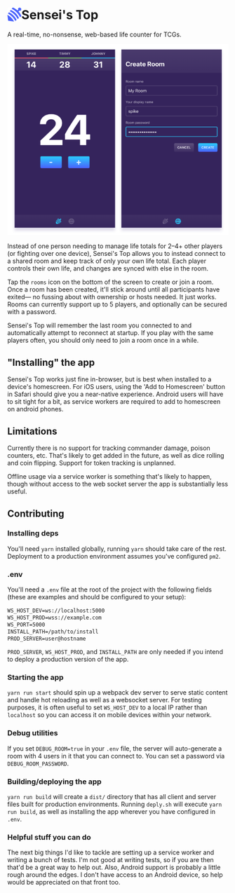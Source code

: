 # <img src="/readme-assets/logo.png" alt="logo" width="32" height="32" align="left"> Sensei's Top

A real-time, no-nonsense, web-based life counter for TCGs.

<img src="/readme-assets/screenshot.png" alt="app screenshot" width="640">

Instead of one person needing to manage life totals for 2–4+ other players (or fighting over one device), Sensei's Top allows you to instead connect to a shared room and keep track of only your own life total. Each player controls their own life, and changes are synced with else in the room.

Tap the `rooms` icon on the bottom of the screen to create or join a room. Once a room has been created, it'll stick around until all participants have exited— no fussing about with ownership or hosts needed. It just works. Rooms can currently support up to 5 players, and optionally can be secured with a password.

Sensei's Top will remember the last room you connected to and automatically attempt to reconnect at startup. If you play with the same players often, you should only need to join a room once in a while.

## "Installing" the app

Sensei's Top works just fine in-browser, but is best when installed to a device's homescreen. For iOS users, using the 'Add to Homescreen' button in Safari should give you a near-native experience. Android users will have to sit tight for a bit, as service workers are required to add to homescreen on android phones.

## Limitations

Currently there is no support for tracking commander damage, poison counters, etc. That's likely to get added in the future, as well as dice rolling and coin flipping. Support for token tracking is unplanned.

Offline usage via a service worker is something that's likely to happen, though without access to the web socket server the app is substantially less useful.

## Contributing

### Installing deps

You'll need `yarn` installed globally, running `yarn` should take care of the rest. Deployment to a production environment assumes you've configured `pm2`.

### .env

You'll need a `.env` file at the root of the project with the following fields (these are examples and should be configured to your setup):

```
WS_HOST_DEV=ws://localhost:5000
WS_HOST_PROD=wss://example.com
WS_PORT=5000
INSTALL_PATH=/path/to/install
PROD_SERVER=user@hostname
```

`PROD_SERVER`, `WS_HOST_PROD`, and `INSTALL_PATH` are only needed if you intend to deploy a production version of the app.

### Starting the app

`yarn run start` should spin up a webpack dev server to serve static content and handle hot reloading as well as a websocket server. For testing purposes, it is often useful to set `WS_HOST_DEV` to a local IP rather than `localhost` so you can access it on mobile devices within your network.

### Debug utilities

If you set `DEBUG_ROOM=true` in your `.env` file, the server will auto-generate a room with 4 users in it that you can connect to. You can set a password via `DEBUG_ROOM_PASSWORD`.

### Building/deploying the app

`yarn run build` will create a `dist/` directory that has all client and server files built for production environments. Running `deply.sh` will execute `yarn run build`, as well as installing the app wherever you have configured in `.env`.

### Helpful stuff you can do

The next big things I'd like to tackle are setting up a service worker and writing a bunch of tests. I'm not good at writing tests, so if you are then that'd be a great way to help out. Also, Android support is probably a little rough around the edges. I don't have access to an Android device, so help would be appreciated on that front too.
